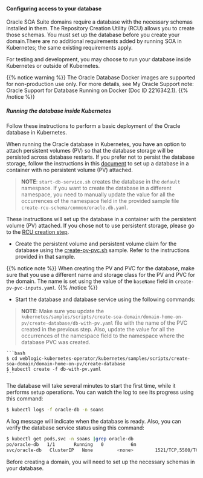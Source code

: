 #### Configuring access to your database
   
Oracle SOA Suite domains require a database with the necessary schemas installed in them.
The Repository Creation Utility (RCU) allows you to create those schemas. You must set up the database before you create your domain.There are no additional requirements added by running SOA in Kubernetes; the same existing requirements apply.

For testing and development, you may choose to run your database inside Kubernetes or outside of Kubernetes.

{{% notice warning %}}
The Oracle Database Docker images are supported for non-production use only.
For more details, see My Oracle Support note:
Oracle Support for Database Running on Docker (Doc ID 2216342.1).
{{% /notice %}}

##### Running the database inside Kubernetes

Follow these instructions to perform a basic deployment of the Oracle database in Kubernetes.

When running the Oracle database in Kubernetes, you have an option to attach persistent volumes (PV) so that the database storage will be persisted across database restarts. If you prefer not to persist the database storage, follow the instructions in this [document](https://github.com/oracle/weblogic-kubernetes-operator/tree/v2.5.0/kubernetes/samples/scripts/create-rcu-schema#start-an-oracle-database-service-in-a-kubernetes-cluster) to set up a database in a container with no persistent volume (PV) attached.

>**NOTE**: `start-db-service.sh` creates the database in the `default` namespace. If you
>want to create the database in a different namespace, you need to manually update
>the value for all the occurrences of the namespace field in the provided
>sample file `create-rcu-schema/common/oracle.db.yaml`.

These instructions will set up the database in a container with the persistent volume (PV) attached.
If you chose not to use persistent storage, please go to the [RCU creation step](#running-the-repository-creation-utility-to-set-up-your-database-schemas).

* Create the persistent volume and persistent volume claim for the database
using the [create-pv-pvc.sh](https://oracle.github.io/weblogic-kubernetes-operator/samples/simple/storage/) sample.
Refer to the instructions provided in that sample.

{{% notice note %}}
When creating the PV and PVC for the database, make sure that you use a different name
and storage class for the PV and PVC for the domain.
The name is set using the value of the `baseName` field in `create-pv-pvc-inputs.yaml`.
{{% /notice %}}

* Start the database and database service using the following commands:

>**NOTE**: Make sure you update the `kubernetes/samples/scripts/create-soa-domain/domain-home-on-pv/create-database/db-with-pv.yaml`
>file with the name of the PVC created in the previous step. Also, update the value for all the occurrences of the namespace field
>to the namespace where the database PVC was created.

    ```bash
    $ cd weblogic-kubernetes-operator/kubernetes/samples/scripts/create-soa-domain/domain-home-on-pv/create-database
    $ kubectl create -f db-with-pv.yaml
    ```

The database will take several minutes to start the first time, while it
performs setup operations.  You can watch the log to see its progress using
this command:

```bash
$ kubectl logs -f oracle-db -n soans
```

A log message will indicate when the database is ready.  Also, you can
verify the database service status using this command:

```bash
$ kubectl get pods,svc -n soans |grep oracle-db
po/oracle-db   1/1       Running   0          6m
svc/oracle-db   ClusterIP   None         <none>        1521/TCP,5500/TCP   7m
```
Before creating a domain, you will need to set up the necessary schemas in your database.

